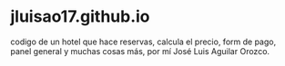 # jluisao17.github.io

codigo de un hotel que hace reservas, calcula el precio, form de pago, panel general y muchas cosas más, por mí José Luis Aguilar Orozco.
